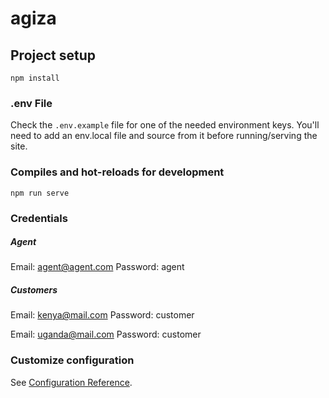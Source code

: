 # agiza

## Project setup

```
npm install
```

### .env File

Check the `.env.example` file for one of the needed environment keys. You'll need to add an env.local file and source from it before running/serving the site.

### Compiles and hot-reloads for development

```
npm run serve
```

### Credentials

##### Agent

Email: agent@agent.com
Password: agent

##### Customers

Email: kenya@mail.com
Password: customer

Email: uganda@mail.com
Password: customer

### Customize configuration

See [Configuration Reference](https://cli.vuejs.org/config/).
